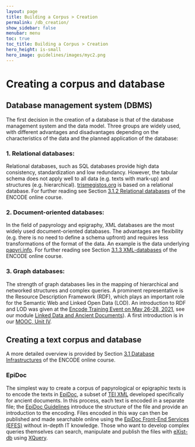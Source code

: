 ```yaml
---
layout: page
title: Building a Corpus > Creation
permalink: /db_creation/
show_sidebar: false
menubar: menu
toc: true
toc_title: Building a Corpus > Creation
hero_height: is-small
hero_image: guidelines/images/myc2.png
---
```

# Creating a corpus and database

## Database management system (DBMS)
The first decision in the creation of a database is that of the database management system and the data model. Three groups are widely used, with different advantages and disadvantages
depending on the characteristics of the data and the planned application of the database: 

### 1. Relational databases:
Relational databases, such as SQL databases provide high data consistency, standardization and low redundancy.
However, the tabular schema does not apply well to all data (e.g. texts with mark-up) 
and structures (e.g. hierarchical). [trismegistos.org](trismegistos.org) is based on a relational database. 
For further reading see Section [3.1.2 Relational databases](https://teach-dariah-cur.acdh-dev.oeaw.ac.at/mod/lesson/view.php?id=2503&pageid=2528) of the ENCODE online course. 

### 2. Document-oriented databases:
In the field of papyrology and epigraphy, XML databases are the most widely used document-oriented databases. 
The advantages are flexibility (e.g. there is no need to define a schema upfront) and requires less transformations of the format of the data.
 An example is the data underlying [papyri.info](www.papyri.info). For further reading see Section [3.1.3 XML-databases](https://teach-dariah-cur.acdh-dev.oeaw.ac.at/mod/lesson/view.php?id=2503&pageid=2530) 
of the ENCODE online course.

### 3. Graph databases:
The strength of graph databases lies in the mapping of hierarchical and networked structures and complex queries. 
A prominent representative is the Resource Description Framework (RDF), which plays an important role for the Semantic Web and 
Linked Open Data (LOD). An introduction to RDF and LOD was given at 
the [Encode Training Event on May 26-28, 2021](https://site.unibo.it/encode/en/encode-project-conference-programme-201ebridging-the-gap-with-linked-open-data201c-25th-may-2021-1.pdf/@@download/file/Invitation-ENCODE%20Intensive%20Training%2026th%20to%2028th%20May%202021.pdf), see our module [Linked Data and Ancient Documents](https://gn.biblhertz.it/encode/modules/m1)). A first introduction is in our [MOOC, Unit IV](https://teach-dariah-cur.acdh-dev.oeaw.ac.at/course/view.php?id=73&section=7).

## Creating a text corpus and database
A more detailed overview is provided by Section [3.1 Database Infrastructures](https://teach-dariah-cur.acdh-dev.oeaw.ac.at/mod/lesson/view.php?id=2503) of the ENCODE online course.

### EpiDoc
The simplest way to create a corpus of papyrological or epigraphic texts is to encode the texts in [EpiDoc](https://epidoc.stoa.org/), 
a subset of [TEI XML](tei-c.org) developed specifically for ancient documents. In this process, each text is encoded in a separate file; the [EpiDoc Guidelines](https://epidoc.stoa.org/gl/latest/) 
introduce the structure of the file and provide an introduction to the encoding.
Files encoded in this way can then be published and made searchable online using the [EpiDoc Front-End Services (EFES)](https://github.com/EpiDoc/EFES) without in-depth IT knowledge. 
Those who want to develop complex queries themselves can search, 
manipulate and publish the files with [eXist-db](http://exist-db.org/) using [XQuery](https://www.w3schools.com/xml/xquery_intro.asp).
